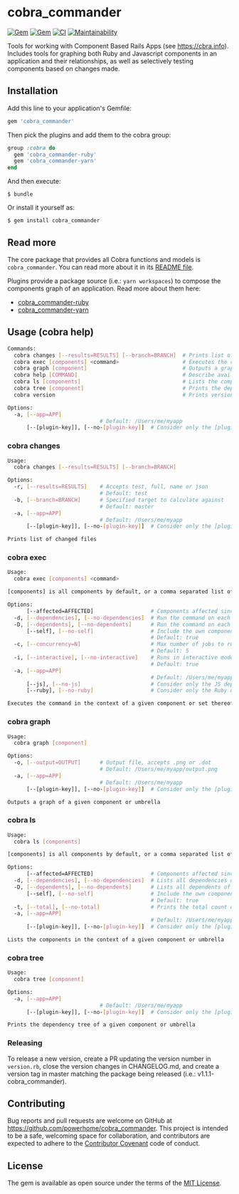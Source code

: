 # cobra_commander

[![Gem](https://img.shields.io/gem/dv/cobra_commander/stable.svg)](https://rubygems.org/gems/cobra_commander)
[![Gem](https://img.shields.io/gem/v/cobra_commander.svg)](https://rubygems.org/gems/cobra_commander)
[![CI](https://github.com/powerhome/cobra_commander/actions/workflows/ci.yml/badge.svg)](https://github.com/powerhome/cobra_commander/actions/workflows/ci.yml)
[![Maintainability](https://api.codeclimate.com/v1/badges/7fe0781c18f6923ab753/maintainability)](https://codeclimate.com/github/powerhome/cobra_commander/maintainability)

Tools for working with Component Based Rails Apps (see https://cbra.info). Includes tools for graphing both Ruby and Javascript components in an application and their relationships, as well as selectively testing components based on changes made.

## Installation

Add this line to your application's Gemfile:

```ruby
gem 'cobra_commander'
```

Then pick the plugins and add them to the cobra group:

```ruby
group :cobra do
  gem 'cobra_commander-ruby'
  gem 'cobra_commander-yarn'
end
```

And then execute:

    $ bundle

Or install it yourself as:

    $ gem install cobra_commander

## Read more

The core package that provides all Cobra functions and models is `cobra_commander`. You can read more about it in its [README file](https://github.com/powerhome/cobra_commander/blob/main/cobra_commander/docs/README.md).

Plugins provide a package source (i.e.: `yarn workspaces`) to compose the components graph of an application. Read more about them here:

  - [cobra_commander-ruby](https://github.com/powerhome/cobra_commander/blob/main/cobra_commander-ruby/docs/README.md)
  - [cobra_commander-yarn](https://github.com/powerhome/cobra_commander/blob/main/cobra_commander-yarn/docs/README.md)

## Usage (cobra help)

```bash
Commands:
  cobra changes [--results=RESULTS] [--branch=BRANCH]  # Prints list of changed files
  cobra exec [components] <command>                    # Executes the command in the context of a given component or set thereof. Defaults to all components.
  cobra graph [component]                              # Outputs a graph of a given component or umbrella
  cobra help [COMMAND]                                 # Describe available commands or one specific command
  cobra ls [components]                                # Lists the components in the context of a given component or umbrella
  cobra tree [component]                               # Prints the dependency tree of a given component or umbrella
  cobra version                                        # Prints version

Options:
  -a, [--app=APP]
                             # Default: /Users/me/myapp
      [--[plugin-key]], [--no-[plugin-key]]  # Consider only the [plugin] dependency graph
```

### cobra changes

```sh
Usage:
  cobra changes [--results=RESULTS] [--branch=BRANCH]

Options:
  -r, [--results=RESULTS]    # Accepts test, full, name or json
                             # Default: test
  -b, [--branch=BRANCH]      # Specified target to calculate against
                             # Default: master
  -a, [--app=APP]
                             # Default: /Users/me/myapp
      [--[plugin-key]], [--no-[plugin-key]]  # Consider only the [plugin] dependency graph

Prints list of changed files
```

### cobra exec

```sh
Usage:
  cobra exec [components] <command>

[components] is all components by default, or a comma separated list of component names (no spaces between)

Options:
      [--affected=AFFECTED]                  # Components affected since given branch [default: main]
  -d, [--dependencies], [--no-dependencies]  # Run the command on each dependency of a given component
  -D, [--dependents], [--no-dependents]      # Run the command on each dependent of a given component
      [--self], [--no-self]                  # Include the own component
                                             # Default: true
  -c, [--concurrency=N]                      # Max number of jobs to run concurrently
                                             # Default: 5
  -i, [--interactive], [--no-interactive]    # Runs in interactive mode to allow the user to inspect the output of each component
                                             # Default: true
  -a, [--app=APP]
                                             # Default: /Users/me/myapp
      [--js], [--no-js]                      # Consider only the JS dependency graph
      [--ruby], [--no-ruby]                  # Consider only the Ruby dependency graph

Executes the command in the context of a given component or set thereof. Defaults to all components.
```

### cobra graph

```sh
Usage:
  cobra graph [component]

Options:
  -o, [--output=OUTPUT]      # Output file, accepts .png or .dot
                             # Default: /Users/me/myapp/output.png
  -a, [--app=APP]
                             # Default: /Users/me/myapp
      [--[plugin-key]], [--no-[plugin-key]]  # Consider only the [plugin] dependency graph

Outputs a graph of a given component or umbrella
```

### cobra ls

```sh
Usage:
  cobra ls [components]

[components] is all components by default, or a comma separated list of component names (no spaces between)

Options:
      [--affected=AFFECTED]                  # Components affected since given branch [default: main]
  -d, [--dependencies], [--no-dependencies]  # Lists all dependencies of a given component
  -D, [--dependents], [--no-dependents]      # Lists all dependents of a given component
      [--self], [--no-self]                  # Include the own component
                                             # Default: true
  -t, [--total], [--no-total]                # Prints the total count of components
  -a, [--app=APP]
                                             # Default: /Users/me/myapp
      [--[plugin-key]], [--no-[plugin-key]]  # Consider only the [plugin] dependency graph

Lists the components in the context of a given component or umbrella
```

### cobra tree

```sh
Usage:
  cobra tree [component]

Options:
  -a, [--app=APP]
                             # Default: /Users/me/myapp
      [--[plugin-key]], [--no-[plugin-key]]  # Consider only the [plugin] dependency graph

Prints the dependency tree of a given component or umbrella
```

### Releasing

To release a new version, create a PR updating the version number in `version.rb`, close the version changes in CHANGELOG.md, and create a version tag in master matching the package being released (i.e.: v1.1.1-cobra_commander).

## Contributing

Bug reports and pull requests are welcome on GitHub at https://github.com/powerhome/cobra_commander. This project is intended to be a safe, welcoming space for collaboration, and contributors are expected to adhere to the [Contributor Covenant](http://contributor-covenant.org) code of conduct.

## License

The gem is available as open source under the terms of the [MIT License](http://opensource.org/licenses/MIT).
